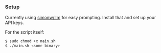 ### Setup

Currently using [simonw/llm](https://github.com/simonw/llm) for easy prompting. Install that and set up your API keys.

For the script itself:

```bash
$ sudo chmod +x main.sh
$ ./main.sh <some binary>
```
